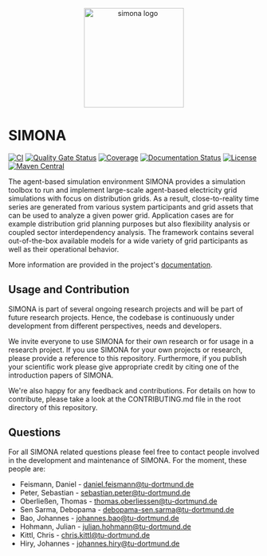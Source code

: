 <p align="center">
<img src="docs/logo/logo_tightcrop_transparent.png" width="200px" alt="simona logo" align="center"/>
</p>

# SIMONA
[![CI](https://github.com/ie3-institute/simona/actions/workflows/ci.yml/badge.svg)](https://github.com/ie3-institute/simona/actions/workflows/ci.yml)
[![Quality Gate Status](https://simona.ie3.e-technik.tu-dortmund.de/sonar/api/project_badges/measure?project=edu.ie3%3Asimona&metric=alert_status)](https://simona.ie3.e-technik.tu-dortmund.de/sonar/dashboard?id=edu.ie3%3Asimona)
[![Coverage](https://simona.ie3.e-technik.tu-dortmund.de/sonar/api/project_badges/measure?project=edu.ie3%3Asimona&metric=coverage&token=sqb_3acbb80f3cb95a03582e52f2ef1c443e8b434bfc)](https://simona.ie3.e-technik.tu-dortmund.de/sonar/dashboard?id=edu.ie3%3Asimona)
[![Documentation Status](https://readthedocs.org/projects/simona/badge/?version=latest)](https://simona.readthedocs.io/en/latest/?badge=latest)
[![License](https://img.shields.io/github/license/ie3-institute/simona)](https://github.com/ie3-institute/simona/blob/main/LICENSE)
[![Maven Central](https://img.shields.io/maven-central/v/com.github.ie3-institute/simona.svg?label=Maven%20Central)](https://search.maven.org/search?q=g:%22com.github.ie3-institute%22%20AND%20a:%22simona%22)

The agent-based simulation environment SIMONA provides a simulation toolbox to run and implement large-scale agent-based
electricity grid simulations with focus on distribution grids. As a result, close-to-reality time series are
generated from various system participants and grid assets that can be used to analyze a given power grid.
Application cases are for example distribution grid planning purposes but also flexibility analysis or coupled
sector interdependency analysis. The framework contains several out-of-the-box available models for a wide variety of grid participants as well as their
operational behavior.

More information are provided in the project's [documentation](http://simona.readthedocs.io/).

## Usage and Contribution
SIMONA is part of several ongoing research projects and will be part of future research projects. Hence, the codebase
is continuously under development from different perspectives, needs and developers.

We invite everyone to use SIMONA for their own research or for usage in a research project. If you use SIMONA for your
own projects or research, please provide a reference to this repository. Furthermore, if you publish your scientific work
please give appropriate credit by citing one of the introduction papers of SIMONA. 

We're also happy for any feedback and contributions. For details on how to contribute, please take a look at the
CONTRIBUTING.md file in the root directory of this repository.

## Questions
For all SIMONA related questions please feel free to contact people involved in the development and maintenance of SIMONA.
For the moment, these people are:

- Feismann, Daniel - [daniel.feismann@tu-dortmund.de](mailto:daniel.feismann@tu-dortmund.de)
- Peter, Sebastian - [sebastian.peter@tu-dortmund.de](mailto:sebastian.peter@tu-dortmund.de)
- Oberließen, Thomas - [thomas.oberliessen@tu-dortmund.de](mailto:thomas.oberliessen@tu-dortmund.de)
- Sen Sarma, Debopama - [debopama-sen.sarma@tu-dortmund.de](mailto:debopama-sen.sarma@tu-dortmund.de)
- Bao, Johannes - [johannes.bao@tu-dortmund.de](mailto:johannes.bao@tu-dortmund.de)
- Hohmann, Julian - [julian.hohmann@tu-dortmund.de](mailto:julian.hohmann@tu-dortmund.de)
- Kittl, Chris - [chris.kittl@tu-dortmund.de](mailto:chris.kittl@tu-dortmund.de)
- Hiry, Johannes - [johannes.hiry@tu-dortmund.de](mailto:johannes.hiry@tu-dortmund.de)
